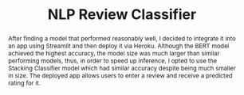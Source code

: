 ---
title: "NLP Review Classifier"

abstract: After finding a model that performed reasonably well, I decided to integrate it into an app using Streamlit and then deploy it via Heroku. Although the BERT model achieved the highest accuracy, the model size was much larger than similar performing models, thus, in order to speed up inference, I opted to use the Stacking Classifier model which had similar accuracy despite being much smaller in size. The deployed app allows users to enter a review and receive a predicted rating for it.
authors:
date: ""
doi: ""
featured: true
image:
  focal_point: ""
  preview_only: false
projects: []
publication: ""
publication_short: ""
publication_types:
publishDate: "2021-04-01T00:00:00Z"
#slides: example
summary: A simple interactive web app which allows users to enter a review and receive a predicted rating for it.
tags:

links:
- name: Live App
  url: https://nlp-review-classifier.herokuapp.com/
  icon_pack: fas
  icon: desktop
- name: Source Code
  url: https://github.com/dan-grant-hunter/NLP_Review_Classifier
  icon_pack: fas
  icon: code
url_code: ""
url_dataset: ""
url_pdf: 
url_poster: ""
url_project: ""
url_slides: ""
url_source: ""
url_video: ""
---
